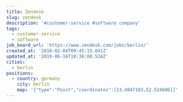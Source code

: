 ```yaml
---
title: Zendesk
slug: zendesk
description: '#customer-service #software company'
tags:
  - customer-service
  - software
job_board_url: 'https://www.zendesk.com/jobs/berlin/'
created_at: '2018-02-04T09:45:15.041Z'
updated_at: '2019-06-16T10:36:08.534Z'
cities:
  - berlin
positions:
  - country: germany
    city: berlin
    map: '{"type":"Point","coordinates":[13.4047183,52.524686]}'
---
```


